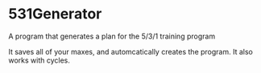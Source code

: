 # 531Generator
A program that generates a plan for the 5/3/1 training program

It saves all of your maxes, and automcatically creates the program. It also works with cycles.
